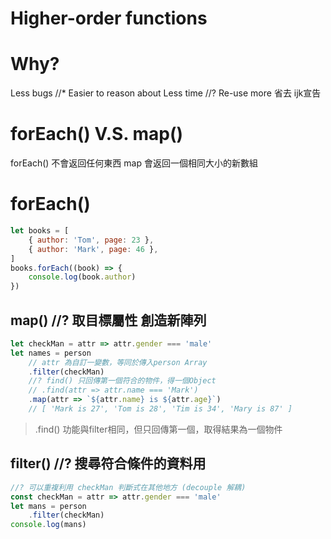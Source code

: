 # Higher-order functions

# Why?
Less bugs //* Easier to reason about
Less time //? Re-use more
省去 ijk宣告

# forEach() V.S. map()
forEach() 不會返回任何東西
map 會返回一個相同大小的新數組

# forEach()
```js
let books = [
    { author: 'Tom', page: 23 },
    { author: 'Mark', page: 46 },
]
books.forEach((book) => {
    console.log(book.author)
})
```

## map() //? 取目標屬性 創造新陣列
```js
let checkMan = attr => attr.gender === 'male'
let names = person
    // attr 為自訂一變數，等同於傳入person Array
    .filter(checkMan)
    //? find() 只回傳第一個符合的物件，得一個Object
    // .find(attr => attr.name === 'Mark') 
    .map(attr => `${attr.name} is ${attr.age}`)
    // [ 'Mark is 27', 'Tom is 28', 'Tim is 34', 'Mary is 87' ]
```

> .find() 功能與filter相同，但只回傳第一個，取得結果為一個物件
## filter() //? 搜尋符合條件的資料用
```js
//? 可以重複利用 checkMan 判斷式在其他地方 (decouple 解耦)
const checkMan = attr => attr.gender === 'male'
let mans = person
    .filter(checkMan)
console.log(mans)